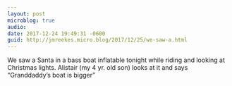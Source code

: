 ```yaml
---
layout: post
microblog: true
audio: 
date: 2017-12-24 19:49:31 -0600
guid: http://jmreekes.micro.blog/2017/12/25/we-saw-a.html
---
```

We saw a Santa in a bass boat inflatable tonight while riding and looking at Christmas lights. Alistair (my 4 yr. old son) looks at it and says “Granddaddy’s boat is bigger”

